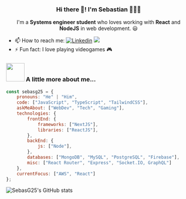 <p align="center" width="300">
   <h3 align="center">Hi there 👋! I'm Sebastian 👨🏻‍💻</h3>
</p>

<p align="center" width="300">
   I'm a <strong>Systems engineer student</strong> who loves working with <strong>React</strong> and <strong>NodeJS</strong> in web development. 😃
</p>

- 📫 How to reach me: [![Linkedin](https://img.shields.io/badge/LinkedIn-0077B5?style=for-the-badge&logo=linkedin&logoColor=white)](https://www.linkedin.com/in/sebastianguzmanagudelo) 
<a href="mailto:sebastian.guzman200225@gmail.com"><img src="https://img.shields.io/badge/Gmail-D14836?style=for-the-badge&logo=gmail&logoColor=white"></a>
- ⚡ Fun fact: I love playing videogames 🎮

### <img src="https://media.giphy.com/media/9fkk6YjN9c3Kt018Bp/giphy.gif" width="50"> A little more about me...  

```javascript
const sebasg25 = {
    pronouns: "He" | "Him",
    code: ["JavaScript", "TypeScript", "TailwindCSS"],
    askMeAbout: ["WebDev", "Tech", "Gaming"],
    technologies: {
        frontEnd: {
            frameworks: ["NextJS"],
            libraries: ["ReactJS"],
        },
        backEnd: {
            js: ["Node"],
        },
        databases: ["MongoDB", "MySQL", "PostgreSQL", "Firebase"],
        misc: ["React Router", "Express", "Socket.IO, GraphQL"]
    },
    currentFocus: ["AWS", "React"]
};
```

<!--
**SebasG25/SebasG25** is a ✨ _special_ ✨ repository because its `README.md` (this file) appears on your GitHub profile.

Here are some ideas to get you started:

- 🔭 I’m currently working on ...
- 🌱 I’m currently learning ...
- 👯 I’m looking to collaborate on ...
- 🤔 I’m looking for help with ...
- 💬 Ask me about ...

- 😄 Pronouns: ...

-->

![SebasG25's GitHub stats](https://github-readme-stats.vercel.app/api?username=sebasg25&show_icons=true&theme=dracula)
